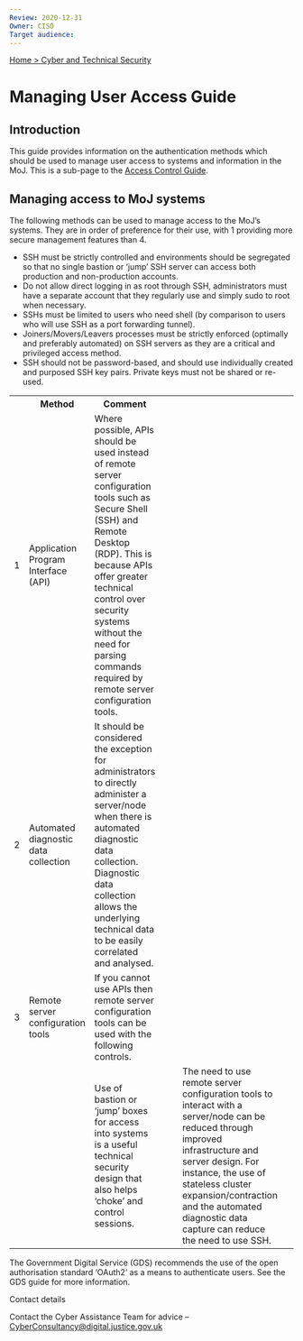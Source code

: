 ```yaml
---
Review: 2020-12-31
Owner: CISO
Target audience:
---
```


[Home > Cyber and Technical Security](home-security-policies-guides.md)

# Managing User Access Guide

## Introduction

This guide provides information on the authentication methods which should be used to manage user access to systems and information in the MoJ. This is a sub-page to the [Access Control Guide](access-control-guide.md).

## Managing access to MoJ systems

The following methods can be used to manage access to the MoJ’s systems. They are in order of preference for their use, with 1 providing more secure management features than 4.

<table>
<tr>
<th></th>
<th>Method</th>
<th>Comment</th>
</tr>
<tr><td>1</td><td>Application Program Interface (API)</td><td>Where possible, APIs should be used instead of remote server configuration tools such as Secure Shell (SSH) and Remote Desktop  (RDP). This is because APIs offer greater technical control over security systems without the need for parsing commands required by remote server configuration tools.</td></tr>
<tr><td>2</td><td>Automated diagnostic data collection</td><td> It should be considered the exception for administrators to directly administer a server/node when there is automated diagnostic data collection. Diagnostic data collection allows the underlying technical data to be easily correlated and analysed.</td></tr>
<tr><td>3</td><td>Remote server configuration tools</td><td>If you cannot use APIs then remote server configuration tools can be used with the following controls.</td></tr>
<td></td>
<td></td>
<td>Use of bastion or ‘jump’ boxes for access into systems is a useful technical security design that also helps ‘choke’ and control sessions.</td>
<td></td>
<td></td>
<td>The need to use remote server configuration tools to interact with a server/node can be reduced through improved infrastructure and server design. For instance, the use of stateless cluster expansion/contraction and the automated diagnostic data capture can reduce the need to use SSH.</td>
<td></td>
<td></td>
<td>System Admins should only login to a server/node via SSH and execute commands with elevated privileges (typically, root) under exceptional circumstances.</td>
<td></td>
<td></td>
<ul><li>SSH must be strictly controlled and environments should be segregated so that no single bastion or ‘jump’ SSH server can access both production and non-production accounts.</li>
<li>Do not allow direct logging in as root through SSH, administrators must have a separate account that they regularly use and simply sudo to root when necessary.</li>
<li>SSHs must be limited to users who need shell (by comparison to users who will use SSH as a port forwarding tunnel).</li>
<li>Joiners/Movers/Leavers processes must be strictly enforced (optimally and preferably automated) on SSH servers as they are a critical and privileged access method.</li>
<li>SSH should not be password-based, and should use individually created and purposed SSH key pairs. Private keys must not be shared or re-used.</ul></li></tr>
</table>

The Government Digital Service (GDS) recommends the use of the open authorisation standard ‘OAuth2’ as a means to authenticate users. See the GDS guide for more information.

Contact details

Contact the Cyber Assistance Team for advice – [CyberConsultancy@digital.justice.gov.uk](mailto:CyberConsultancy@digital.justice.gov.uk)
